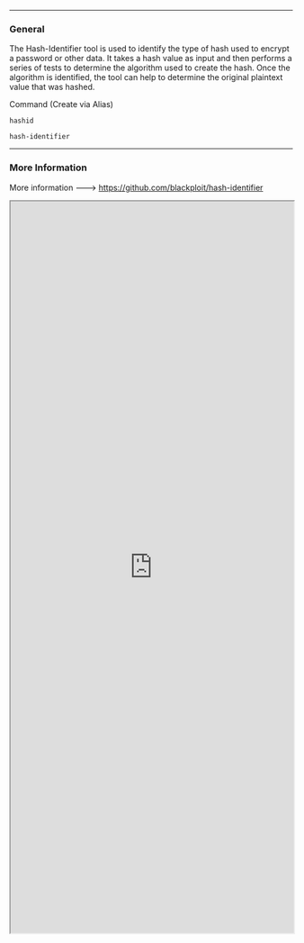 --- ---

<h3>General</h3>

The Hash-Identifier tool is used to identify the type of hash used to encrypt a password or other data. It takes a hash value as input and then performs a series of tests to determine the algorithm used to create the hash. Once the algorithm is identified, the tool can help to determine the original plaintext value that was hashed.

Command (Create via Alias)
```
hashid

hash-identifier
```

---

<h3>More Information</h3>

More information ---> https://github.com/blackploit/hash-identifier

<iframe src="https://github.com/blackploit/hash-identifier" width="100%" height="1300"></iframe>